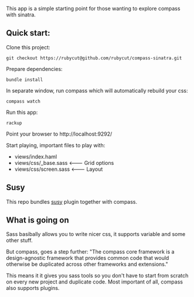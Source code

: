 This app is a simple starting point for those wanting to explore compass with sinatra.

Quick start:
-----
Clone this project:

    git checkout https://rubycut@github.com/rubycut/compass-sinatra.git

Prepare dependencies:

    bundle install

In separate window, run compass which will automatically rebuild your css:

    compass watch

Run this app:

    rackup

Point your browser to http://localhost:9292/

Start playing, important files to play with:

* views/index.haml
* views/css/_base.sass    <--- Grid options
* views/css/screen.sass    <--- Layout


Susy
----
This repo bundles [susy]("http://susy.oddbird.net/") plugin together with compass. 


What is going on
----
Sass basibally allows you to write nicer css, it supports variable and some other stuff.

But compass, goes a step further: "The compass core framework is a design-agnostic framework that provides common code that would otherwise be duplicated across other frameworks and extensions."

This means it it gives you sass tools so you don't have to start from scratch on every new project and duplicate code. Most important of all, compass also supports plugins.


